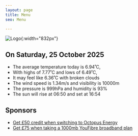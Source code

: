 ```yaml
---
layout: page
title: Menu
seo: Menu

---
```


![Logo](/images/logo.jpg){:width="832px"}

<!-- weather_marker starts -->
## On Saturday, 25 October 2025

- The average temperature today is 6.94˚C,
- With highs of 7.77˚C and lows of 6.49˚C,
- It may feel like 6.36˚C with broken clouds
- The wind speed is 1.34m/s and visibility is 10000m
- The pressure is 999hPa and humidity is 93%
- The sun will rise at 06:50 and set at 16:54

<!-- weather_marker ends -->

## Sponsors

- [Get £50 credit when switching to Octopus Energy](https://bit.ly/3oD1nnS)
- [Get £75 when taking a 1000mb YouFibre broadband plan](https://aklam.io/91zWhU?)
